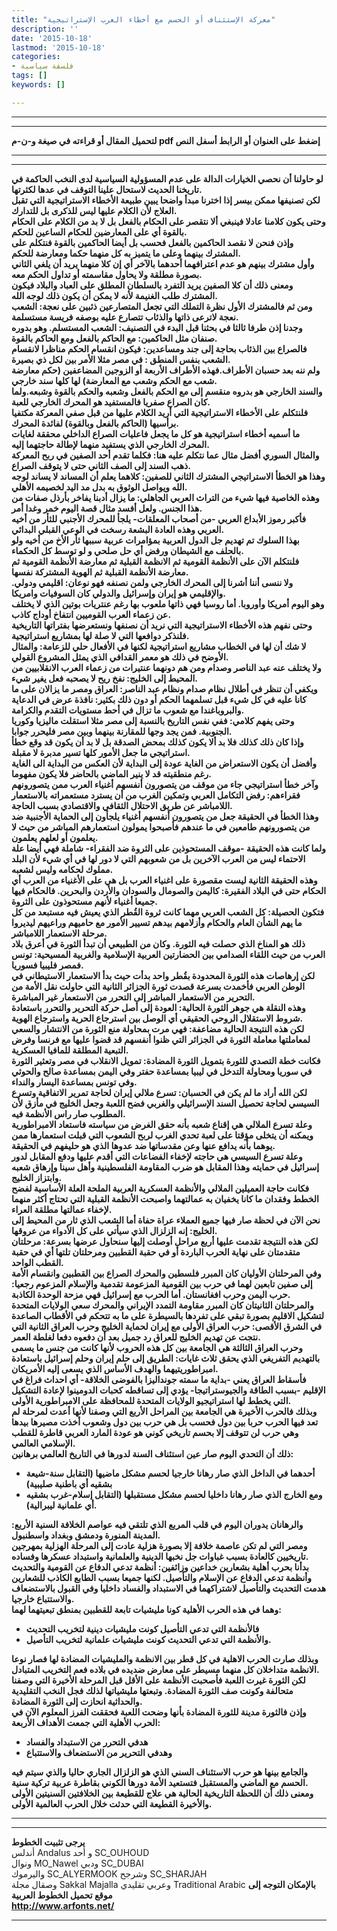 ```yaml
---
title: "معركة الإستئناف أو الحسم مع أخطاء العرب الإستراتيجية"
description: ''
date: '2015-10-18'
lastmod: '2015-10-18'
categories:
- فلسفة سياسية
tags: []
keywords: []

---
```

---

---

**لتحميل المقال أو قراءته في صيغة و-ن-م pdf إضغط على العنوان أو الرابط أسفل النص**

---



---

**لو حاولنا أن نحصي الخيارات الدالة على عدم المسؤولية السياسية لدى النخب الحاكمة في تاريخنا الحديث لاستحال علينا التوقف في عدها لكثرتها.  
لكن تصنيفها ممكن بيسر إذا اخترنا مبدأ واضحا يبين طبيعة الأخطاء الاستراتيجية التي تقبل العلاج لأن الكلام عليها ليس للذكرى بل للتدارك.  
وحتى يكون كلامنا عادلا فينبغي ألا نتقصر على الحكام بالفعل بل لا بد من الكلام على الحكام بالقوة أي على المعارضين للحكام الساعين للحكم.  
وإذن فنحن لا نقصد الحاكمين بالفعل فحسب بل أيضا الحاكمين بالقوة فنتكلم على المشترك بينهما وعلى ما يتميز به كل منهما حكما ومعارضة للحكم.  
وأول مشترك بينهم هو عدم اعترافهما أحدهما بالآخر أي إن كلا منهما يريد أن يلغي الثاني بصورة مطلقة ولا يحاول مقاسمته أو تداول الحكم معه.  
ومعنى ذلك أن كلا الصفين يريد التفرد بالسلطان المطلق على العباد والبلاد فيكون المشترك طلب الغنيمة لأنه لا يمكن أن يكون ذلك لوجه الله.  
ومن ثم فالمشترك الأول نظرة التملك التي تجعل المتصارعين ذئبين على نعجة: الشعب نعجة لاترعى ذاتها والذئاب تتصارع عليه بوصفه فريسة مستسلمة.  
وجدنا إذن طرفا ثالثا في بحثنا قبل البدء في التصنيف: الشعب المستسلم. وهو بدوره صنفان مثل الحاكمين: مع الحاكم بالفعل ومع الحاكم بالقوة.  
فالصراع بين الذئاب بحاجة إلى جند ومساعدين: فيكون انقسام الحكم مناظرا لانقسام الشعب بنفس المنطق : في مصر مثلا الأمر بين لكل ذي بصيرة.  
ولم ننه بعد حسبان الأطراف.فهذه الأطراف الأربعة أو الزوجين المضاعفين (حكم معارضة شعب مع الحكم وشعب مع المعارضة) لها كلها سند خارجي.  
والسند الخارجي هو بدروه منقسم إلى مع الحكم بالفعل وشعبه والحكم بالقوة وشبعه.ولما كان الصراع صفريا فالمستفيد هو المحرك الخارجي للعبة.  
فلنتكلم على الأخطاء الاستراتيجية التي أريد الكلام عليها من قبل صفي المعركة مكتفيا برأسيها (الحاكم بالفعل وبالقوة) لفائدة المحرك.  
ما أسميه أخطاء استراتيجية هو كل ما يجعل فاعليات الصراع الداخلي محققة لغايات المحرك الخارجي الذي يستفيد منهما لإطالة حاجتهما إليه.  
والمثال السوري أفضل مثال عما نتكلم عليه هنا: فكلما تقدم أحد الصفين في ربح المعركة ذهب السند إلى الصف الثاني حتى لا يتوقف الصراع.  
وهذا هو الخطأ الاستراتيجي المشترك الثاني للصفين: كلاهما يعلم أن المساند لا يساند لوجه الله ويواصل الوثوق به بدل مد اليد لخصيمه الأهلي.  
وهذه الخاصية فيها شيء من التراث العربي الجاهلي: ما يزال أدبنا يفاخر بأرذل صفات من هذا الجنس. ولعل أفسد مثال قصة اليوم خمر وغدا أمر.  
فأكبر رموز الأبداع العربي -من أصحاب المعلقات- يلجأ للمحرك الأجنبي للثأر من أخيه العربي وهذه العادة البشعة رسخت في الوعي القبلي البدائي.  
بهذا السلوك تم تهديم جل الدول العربية بمؤامرات عربية سببها ثأر الأخ من أخيه ولو بالحلف مع الشيطان ورفض أي حل صلحي و لو توسط كل الحكماء.  
فلنتكلم الآن على الأنظمة القومية ثم الانظمة القبلية ثم معارضة الأنظمة القومية ثم معارضة الأنظمة القبلية ثم الهوية المشتركة نفسها.  
ولا ننسى أننا أشرنا إلى المحرك الخارجي ولمن نصنفه فهو نوعان: اقليمي ودولي. والإقليمي هو إيران وإسرائيل والدولي كان السوفيات وامريكا.  
وهو اليوم أمريكا وأوروبا. أما روسيا فهي ذاتها ملعوب بها رغم عنتريات بوتين الذي لا يختلف عن زعماء العرب القوميين انتفاخ أوداج كاذب.  
وحتى نفهم هذه الأخطاء الاستراتيجية التي نريد أن نصنفها ونستعرضها بفتراتها التاريخية فلنذكر دوافعها التي لا صلة لها بمشاريع استراتيجية.  
لا شك أن لها في الخطاب مشاريع استراتيجية لكنها في الأفعال حلي للزعامة: والمثال الأوضح في ذلك هو معمر القدافي الذي يمثل المشروع القولي.  
ولا يختلف عنه عبد الناصر وصدام ومن هم دونهما عنتيرات من زعماء العرب الانقلابيين من المحيط إلى الخليج: نفخ ريح لا يصحبه فعل يغير شيء.  
ويكفي أن تنظر في أطلال نظام صدام ونظام عبد الناصر: العراق ومصر ما يزالان على ما كانا عليه في كل شيء قبل تسلمهما الحكم أو دون ذلك بكثير: نافذة عرض في الدعاية والبروباغندا مع شعوب ما تزال في أحط مستويات التقدم والكرامة.  
وحتى يفهم كلامي: ففي نفس التاريخ بالنسبة إلى مصر مثلا استقلت ماليزيا وكوريا الجنوبية. فمن يجد وجها للمقارنة بينهما وبين مصر فليحرر جوابا.  
وإذا كان ذلك كذلك فلا بد ألا يكون كذلك بمحض الصدقة بل لا بد أن يكون قد وقع خطأ استراتيجي ما جعل الأمور كلها تسير مدبرة لا مقبلة.  
وأفضل أن يكون الاستعراض من الغاية عودة إلى البداية لأن العكس من البداية الى الغاية رغم منطقيته قد لا ينير الماضي بالحاضر فلا يكون مفهوما.  
وآخر خطأ استراتيجي جاء من موقف من يتصورون أنفسهم أغنياء العرب ممن يتصورونهم فقراءهم: رفض التكامل العربي وتمكين الغرب من أن يسترد مستعمراته بالاستعمار اللامباشر عن طريق الاحتلال الثقافي والاقتصادي بسبب الحاجة.  
وهذا الخطأ في الحقيقة جعل من يتصورون أنفسهم أغنياء يلجأون إلى الحماية الأجنبية ضد من يتصورونهم طامعين في ما عندهم فأصبحوا يمولون استعمارهم المباشر من حيث لا يعلمون أو لعلهم يعلمون.  
ولما كانت هذه الحقيقة -موقف المستحوذين على الثروة ضد الفقراء- شاملة فهي أيضا علة الاحتماء ليس من العرب الآخرين بل من شعوبهم التي لا دور لها في أي شيء لأن البلد مملوك لحكامه وليس لشعبه.  
وهذه الحقيقة الثانية ليست مقصورة على اغنياء العرب بل هي على الأغنياء من العرب أي الحكام حتى في البلاد الفقيرة: كاليمن والصومال والسودان والأردن والبحرين. فالحكام فيها جميعا أغنياء لأنهم مستحوذون على الثروة.  
فتكون الحصيلة: كل الشعب العربي مهما كانت ثروة القُطر الذي يعيش فيه مستبعد من كل ما يهم الشأن العام والحكام وأزلامهم بيدهم تسيير الأمور مع حاميهم وراعيهم ليديروا مرحلة الاستعمار اللامباشر.  
ذلك هو المناخ الذي حصلت فيه الثورة. وكان من الطبيعي أن تبدأ الثورة في أعرق بلاد العرب من حيث اللقاء الصدامي بين الحضارتين العربية الإسلامية والغربية المسيحية: تونس فمصر فليبيا فسوريا.  
لكن إرهاصات هذه الثورة المحدودة بقُطر واحد بدأت حيث بدأ الاستعمار الاستيطاني في الوطن العربي فأخمدت بسرعة قصدت ثورة الجزائر الثانية التي حاولت نقل الأمة من التحرير من الاستعمار المباشر إلى التحرر من الاستعمار غير المباشرة.  
وهذه النقلة هي جوهر الثورة الحالية: العودة إلى أصل حركة التحرير والتحرر باستعادة شروط الاستقلال الروحي الحقيقي أي الوصل بين استرجاع الحرية واسترجاع الهوية.  
لكن هذه النتيجة الحالية مضاعفة: فهي مرت بمحاولة منع الثورة من الانتشار والسعي لمعاملتها معاملة الثورة في الجزائر التي ظنوا أنفسهم قد قضوا عليها مع فرنسا وفرض التبعية المطلقة للمافيا العسكرية.  
فكانت خطة التصدي للثورة بتمويل الثورة المضادة: تمويل الانقلاب في مصر وتعثير الثورة في سوريا ومحاولة التدخل في ليبيا بمساعدة حفتر وفي اليمن بمساعدة صالح والحوثي وفي تونس بمساعدة اليسار والنداء.  
لكن الله أراد ما لم يكن في الحسبان: تسرع ملالي إيران لحاجة تمرير الاتفاقية وتسرع السيسي لحاجة تحصيل السند الإسرائيلي والغربي فضح اللعبة وجعل الخليج في مأزق لأن المطلوب صار راس الأنظمة فيه.  
وعلة تسرع الملالي هي إقناع شعبه بأنه حقق الغرض من سياسته فاستعاد الامبراطورية ويمكنه أن يتخلى مؤقتا على لعبة تحدي الغرب لربح الشعوب التي قبلت استعمارها ممن يوهما بأنه يدافع عنها وعن مقدساتها ضد عدوها الذي هو حليفهم في الحقيقة.  
وعلة تسرع السيسي هي حاجته لإخفاء الفضاعات التي أقدم عليها ودفع المقابل لدور إسرائيل في حمايته وهذا المقابل هو ضرب المقاومة الفلسطينية وأهل سينا وإرهاق شعبه وابتزاز الخليج.  
فكانت حاجة العميلين الملالي والأنظمة العسكرية العربية الملحة العلة الأساسية لفضح الخطط وفقدان ما كانا يخفيان به عمالتهما واصبحت الأنظمة القبلية التي تحتاج أكثر منهما لإخفاء عمالتها مطلقة العراء.  
نحن الآن في لحظة صار فيها جميع العملاء عراة حفاة أما الشعب الذي ثار من المحيط إلى الخليج: إنه الزلزال الذي سيأتي على كل الأدواء من عروقها.  
لكن هذه النتيجة تقدمت عليها أربع مراحل أوصلت إليها سنحاول عرضها بسرعة: مرحلتان متقدمتان على نهاية الحرب الباردة أو في حقبة القطبين ومرحلتان تلتها أي في حقبة القطب الواحد.  
وفي المرحلتان الأوليان كان المبرر فلسطين والمحرك الصراع بين القطبين وانقسام الأمة إلى صفين تابعين لهما في حرب بين القومية المزعومة تقدمية والإسلام المزعوم رجعيا: حرب اليمن وحرب افغانستان. أما الحرب مع إسرائيل فهي مزحة الوحدة الكاذبة.  
والمرحلتان الثانيتان كان المبرر مقاومة التمدد الإيراني والمحرك سعي الولايات المتحدة لتشكيل الاقليم بصورة تبقي على تفردها بالسيطرة على ما به تتحكم في الأقطاب الصاعدة في الشرق الأقصى: حرب العراق الأولى مع إيران لحماية الخليج وحرب العراق الثانية التي نتجت عن تهديم الخليج للعراق رد جميل بعد أن دفعوه دفعا لغلطة العمر.  
وحرب العراق الثالثة هي الجامعة بين كل هذه الحروب لأنها كانت من جنس ما يسمى بالتهديم التفريغي الذي يحقق ثلاث غايات: الطريق إلى حلم إيران وحلم إسرائيل باستعادة امبراطوريتيهما والهدف الأساس الذي يسعى إليه الأمريكان.  
فأسقاط العراق يعني -بداية ما سمته جونداليزا بالفوضى الخلاقة- أي احداث فراغ في الإقليم -بسبب الطاقة والجيوستراتيجا- يؤدي إلى تساقطه كحبات الدومينوا لإعادة التشكيل التي يخطط لها استراتيجيو الولايات المتحدة للمحافظة على الامبراطورية الأولى.  
وبذلك فالحرب الأخيرة هي الجامعة بين المراحل الأربع التي وصفنا لأنها أعدت لمرحلة لم تعد فيها الحرب حربا بين دول فحسب بل هي حرب بين دول وشعوب أخذت مصيرها بيدها وهي حرب لن تتوقف إلا بحسم تاريخي كوني هو عودة المارد العربي قاطرة للقطب الإسلامي العالمي.  
ذلك أن التحدي اليوم صار عين استئناف السنة لدورها في التاريخ العالمي برهانين:**

* **أحدهما في الداخل الذي صار رهانا خارجيا لحسم مشكل ماضيها (التقابل سنة-شيعة بشقيه أي باطنية صليبية)**
* **ومع الخارج الذي صار رهانا داخليا لحسم مشكل مستقبلها (التقابل إسلام-غرب بشقيه أي علمانية ليبرالية).**

**والرهانان يدوران اليوم في قلب المربع الذي تلتقي فيه عواصم الخلافة السنية الأربع: المدينة المنورة ودمشق وبغداد واسطنبول.  
ومصر التي لم تكن عاصمة خلافة إلا بصورة هزلية عادت إلى المرحلة الهزلية بمهرجين تاريخيين كالعادة بسبب غباوات جل نخبها الدينية والعلمانية واستبداد عسكرها وفساده.  
بدأنا بحرب أهلية بشعارين خداعين وزائفين: أنظمة تدعي الدفاع عن القومية والتحديث وأنظمة تدعي الدفاع عن الإسلام والتأصيل. لكنها جميعا بسبب الطابع الكاذب للشعارين هدمت التحديث والتأصيل لاشتراكهما في الاستبداد والفساد داخليا وفي القبول بالاستضعاف والاستتباع خارجيا.  
وهما في هذه الحرب الأهلية كونا مليشيات تابعة للقطبين بمنطق تبعيتهما لهما:**

* **فالأنظمة التي تدعي التأصيل كونت مليشيات دينية لتخريب التحديث**
* **والأنظمة التي تدعي التحديث كونت مليشيات علمانية لتخريب التأصيل.**

**وبذلك صارت الحرب الاهلية في كل قطر بين الانظمة والمليشيات المضادة لها فصار نوعا الانظمة متداخلان كل منهما مسيطر على معارض ضديده في بلاده فعم التخريب المتبادل.  
لكن الثورة غيرت اللعبة فأصحبت الأنظمة على الأقل قبل المرحلة الأخيرة التي وصفنا متحالفة وكونت صف الثورة المضادة. وتبعتها مليشياتها لذلك فجل النخب التقليدية والحداثية انحازت إلى الثورة المضادة.  
وإذن فالثورة مدينة للثورة المضادة بأنها وضحت اللعبة فحققت الفرز المعلوم الآن في الحرب الأهلية التي جمعت الأهداف الأربعة:**

* **هدفي التحرر من الاستبداد والفساد**
* **وهدفي التحرير من الاستضعاف والاستتباع**

**والجامع بينها هو حرب الاستئناف السني الذي هو الزلزال الجاري حاليا والذي سيتم فيه الحسم مع الماضي والمستقبل فتستعيد الأمة دورها الكوني بقاطرة عربية تركية سنية.  
ومعنى ذلك أن اللحظة التاريخية الحالية هي علاج للقطيعة بين الخلافتين السنيتين الأولى والأخيرة القطيعة التي حدثت خلال الحرب العالمية الأولى.**

---

---

**يرجى تثبيت الخطوط**   
 أندلس Andalus  و أحد SC\_OUHOUD  
 ونوال MO\_Nawel  ودبي SC\_DUBAI   
 واليرموك SC\_ALYERMOOK  وشرجح SC\_SHARJAH   
 وصقال مجلة Sakkal Majalla وعربي تقليدي Traditional Arabic  **بالإمكان التوجه إلى موقع تحميل الخطوط العربية  
 http://www.arfonts.net/**

---

###